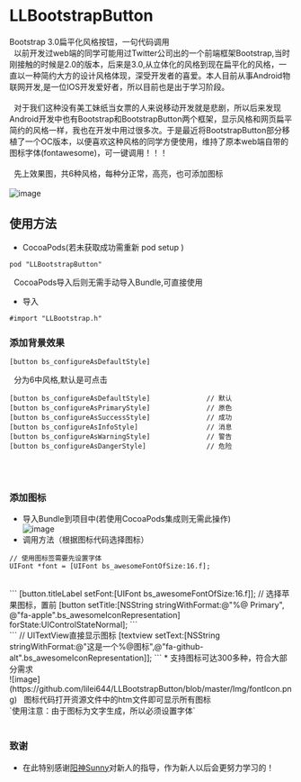 # LLBootstrapButton
Bootstrap 3.0扁平化风格按钮，一句代码调用<br>
&nbsp;&nbsp;以前开发过web端的同学可能用过Twitter公司出的一个前端框架Bootstrap,当时刚接触的时候是2.0的版本，后来是3.0,从立体化的风格到现在扁平化的风格，一直以一种简约大方的设计风格体现，深受开发者的喜爱。本人目前从事Android物联网开发,是一位IOS开发爱好者，所以目前也是出于学习阶段。<br><br>
&nbsp;&nbsp;对于我们这种没有美工妹纸当女票的人来说移动开发就是悲剧，所以后来发现Android开发中也有Bootstrap和BootstrapButton两个框架，显示风格和网页扁平简约的风格一样，我也在开发中用过很多次。于是最近将BootstrapButton部分移植了一个OC版本，以便喜欢这种风格的同学方便使用，维持了原本web端自带的图标字体(fontawesome)，可一键调用！！！<br><br>
&nbsp;&nbsp;先上效果图，共6种风格，每种分正常，高亮，也可添加图标<br><br>
   ![image](https://github.com/lilei644/LLBootstrapButton/blob/master/Img/LLBootstrapButton.png)
## 使用方法
* CocoaPods(若未获取成功需重新 pod setup )
```
pod "LLBootstrapButton"
```
&nbsp;&nbsp;CocoaPods导入后则无需手动导入Bundle,可直接使用
* 导入
```
#import "LLBootstrap.h"
```
### 添加背景效果
```
[button bs_configureAsDefaultStyle]
```
&nbsp;&nbsp;分为6中风格,默认是可点击<br>
```
[button bs_configureAsDefaultStyle]              // 默认
[button bs_configureAsPrimaryStyle]              // 原色
[button bs_configureAsSuccessStyle]              // 成功
[button bs_configureAsInfoStyle]                 // 消息
[button bs_configureAsWarningStyle]              // 警告
[button bs_configureAsDangerStyle]               // 危险
```

<br><br>
### 添加图标
* 导入Bundle到项目中(若使用CocoaPods集成则无需此操作)<br>
   ![image](https://github.com/lilei644/LLBootstrapButton/blob/master/Img/addfont.png) 
* 调用方法（根据图标代码选择图标）<br>
```
// 使用图标签需要先设置字体
UIFont *font = [UIFont bs_awesomeFontOfSize:16.f];
```
<br>
```
[button.titleLabel setFont:[UIFont bs_awesomeFontOfSize:16.f]];
// 选择苹果图标，置前
[button setTitle:[NSString stringWithFormat:@"%@ Primary", @"fa-apple".bs_awesomeIconRepresentation] forState:UIControlStateNormal];    
```
<br>
```
// UITextView直接显示图标
[textview  setText:[NSString stringWithFormat:@"这是一个%@图标",@"fa-github-alt".bs_awesomeIconRepresentation]];    
```
* 支持图标可达300多种，符合大部分需求<br>
   ![image](https://github.com/lilei644/LLBootstrapButton/blob/master/Img/fontIcon.png)
&nbsp;&nbsp;图标代码打开资源文件中的htm文件即可显示所有图标<br>
`使用注意：由于图标为文字生成，所以必须设置字体`
<br><br>

### 致谢
* 在此特别感谢[阳神Sunny](https://github.com/sunnyxx)对新人的指导，作为新人以后会更努力学习的！<br><br>
